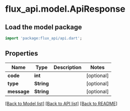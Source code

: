 # flux_api.model.ApiResponse

## Load the model package
```dart
import 'package:flux_api/api.dart';
```

## Properties
Name | Type | Description | Notes
------------ | ------------- | ------------- | -------------
**code** | **int** |  | [optional] 
**type** | **String** |  | [optional] 
**message** | **String** |  | [optional] 

[[Back to Model list]](../README.md#documentation-for-models) [[Back to API list]](../README.md#documentation-for-api-endpoints) [[Back to README]](../README.md)


